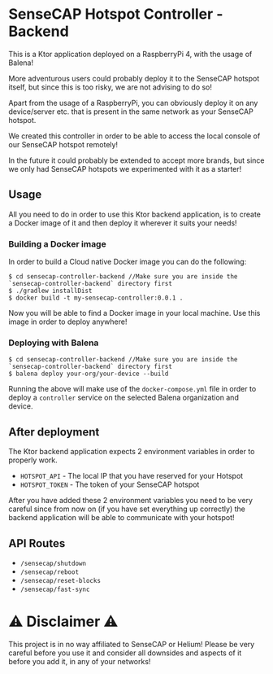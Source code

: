 # SenseCAP Hotspot Controller - Backend

This is a Ktor application deployed on a RaspberryPi 4, with the usage of Balena! 

More adventurous users could probably deploy it to the SenseCAP hotspot itself, but since this is too risky, we are not advising to do so!

Apart from the usage of a RaspberryPi, you can obviously deploy it on any device/server etc. that is present in the same network as your 
SenseCAP hotspot.

We created this controller in order to be able to access the local console of our SenseCAP hotspot remotely! 

In the future it could probably be extended to accept more brands, but since we only had SenseCAP hotspots we experimented with it as a starter!

## Usage

All you need to do in order to use this Ktor backend application, is to create a Docker image of it and then deploy it wherever it suits your needs! 

### Building a Docker image

In order to build a Cloud native Docker image you can do the following: 

```shell
$ cd sensecap-controller-backend //Make sure you are inside the `sensecap-controller-backend` directory first
$ ./gradlew installDist
$ docker build -t my-sensecap-controller:0.0.1 .
```

Now you will be able to find a Docker image in your local machine. Use this image in order to deploy anywhere! 

### Deploying with Balena

```shell
$ cd sensecap-controller-backend //Make sure you are inside the `sensecap-controller-backend` directory first
$ balena deploy your-org/your-device --build
```

Running the above will make use of the `docker-compose.yml` file in order to deploy a `controller` service on the
selected Balena organization and device.

## After deployment

The Ktor backend application expects 2 environment variables in order to properly work. 

* `HOTSPOT_API` - The local IP that you have reserved for your Hotspot
* `HOTSPOT_TOKEN` - The token of your SenseCAP hotspot

After you have added these 2 environment variables you need to be very careful since from now on (if you have set everything up correctly)
the backend application will be able to communicate with your hotspot!

## API Routes

* `/sensecap/shutdown`
* `/sensecap/reboot`
* `/sensecap/reset-blocks`
* `/sensecap/fast-sync`

# :warning: Disclaimer :warning:

This project is in no way affiliated to SenseCAP or Helium! Please be very careful before you use it and consider all downsides
and aspects of it before you add it, in any of your networks!

